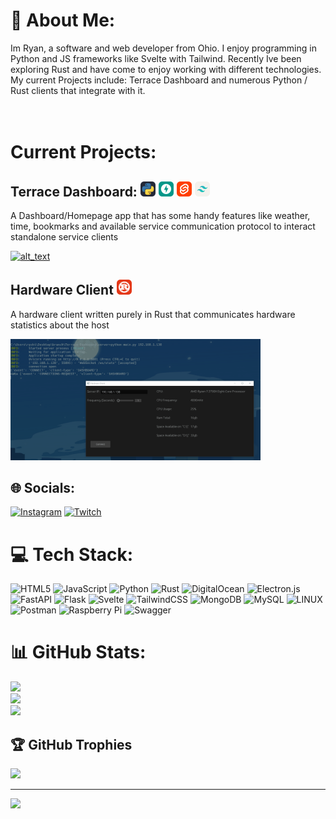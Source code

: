 # 💫 About Me:

Im Ryan, a software and web developer from Ohio. I enjoy programming in Python and JS frameworks like Svelte with Tailwind. Recently Ive been exploring Rust and have come to enjoy working with different technologies.<br>My current Projects include: Terrace Dashboard and numerous Python / Rust clients that integrate with it.
<br>
<br>
<br>

# Current Projects:

## Terrace Dashboard: <img src="python.svg" title="Python"> <img src="fastapi.svg" title="Python"> <img src="svelte.svg" title="Svelte"> <img src="tailwind.svg" title="FastAPI">

A Dashboard/Homepage app that has some handy features like weather, time, bookmarks and available service communication protocol to interact standalone service clients

[<img alt="alt_text" width="400px" src="overview.gif" />](https://github.com/sockheadrps/Terrace-Dashboard)

## Hardware Client <img src="rust.svg" title="Rust">

A hardware client written purely in Rust that communicates hardware statistics about the host

[<img alt="alt_text" width="400px" src="preview.gif" />](https://github.com/sockheadrps/Hardware-Client)

## 🌐 Socials:

[![Instagram](https://img.shields.io/badge/Instagram-%23E4405F.svg?logo=Instagram&logoColor=white)](https://instagram.com/notrskiles) [![Twitch](https://img.shields.io/badge/Twitch-%239146FF.svg?logo=Twitch&logoColor=white)](https://twitch.tv/sockheadrps)

# 💻 Tech Stack:

![HTML5](https://img.shields.io/badge/html5-%23E34F26.svg?style=plastic&logo=html5&logoColor=white) ![JavaScript](https://img.shields.io/badge/javascript-%23323330.svg?style=plastic&logo=javascript&logoColor=%23F7DF1E) ![Python](https://img.shields.io/badge/python-3670A0?style=plastic&logo=python&logoColor=ffdd54) ![Rust](https://img.shields.io/badge/rust-%23000000.svg?style=plastic&logo=rust&logoColor=white) ![DigitalOcean](https://img.shields.io/badge/DigitalOcean-%230167ff.svg?style=plastic&logo=digitalOcean&logoColor=white) ![Electron.js](https://img.shields.io/badge/Electron-191970?style=plastic&logo=Electron&logoColor=white) ![FastAPI](https://img.shields.io/badge/FastAPI-005571?style=plastic&logo=fastapi) ![Flask](https://img.shields.io/badge/flask-%23000.svg?style=plastic&logo=flask&logoColor=white) ![Svelte](https://img.shields.io/badge/svelte-%23f1413d.svg?style=plastic&logo=svelte&logoColor=white) ![TailwindCSS](https://img.shields.io/badge/tailwindcss-%2338B2AC.svg?style=plastic&logo=tailwind-css&logoColor=white) ![MongoDB](https://img.shields.io/badge/MongoDB-%234ea94b.svg?style=plastic&logo=mongodb&logoColor=white) ![MySQL](https://img.shields.io/badge/mysql-%2300f.svg?style=plastic&logo=mysql&logoColor=white) ![LINUX](https://img.shields.io/badge/Linux-FCC624?style=plastic&logo=linux&logoColor=black) ![Postman](https://img.shields.io/badge/Postman-FF6C37?style=plastic&logo=postman&logoColor=white) ![Raspberry Pi](https://img.shields.io/badge/-RaspberryPi-C51A4A?style=plastic&logo=Raspberry-Pi) ![Swagger](https://img.shields.io/badge/-Swagger-%23Clojure?style=plastic&logo=swagger&logoColor=white)

# 📊 GitHub Stats:

![](https://github-readme-stats.vercel.app/api?username=sockheadrps&theme=radical&hide_border=false&include_all_commits=true&count_private=true)<br/>
![](https://github-readme-streak-stats.herokuapp.com/?user=sockheadrps&theme=radical&hide_border=false)<br/>
![](https://github-readme-stats.vercel.app/api/top-langs/?username=sockheadrps&theme=radical&hide_border=false&include_all_commits=true&count_private=true&layout=compact)

## 🏆 GitHub Trophies

![](https://github-profile-trophy.vercel.app/?username=sockheadrps&theme=radical&no-frame=false&no-bg=true&margin-w=4)

---

[![](https://visitcount.itsvg.in/api?id=sockheadrps&icon=0&color=0)](https://visitcount.itsvg.in)
